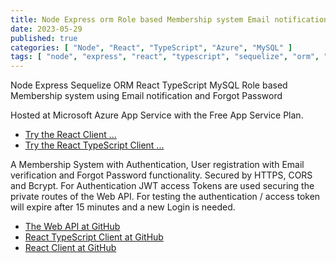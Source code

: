 ```yaml
---
title: Node Express orm Role based Membership system Email notification
date: 2023-05-29
published: true
categories: [ "Node", "React", "TypeScript", "Azure", "MySQL" ]
tags: [ "node", "express", "react", "typescript", "sequelize", "orm", "mysql", "azure" ]
---
```



Node Express Sequelize ORM React TypeScript MySQL Role based Membership system using Email notification and Forgot Password

Hosted at Microsoft Azure App Service with the Free App Service Plan.

<ul>
<li><a href="https://users.sequelize.basic.persteenolsen.com" target="_blank" title="Show persons">Try the React Client ...</a></li>
<li><a href="https://users.ts.sequelize.basic.persteenolsen.com" target="_blank" title="Show persons">Try the React TypeScript Client ...</a></li>
</ul>

<p>A Membership System with Authentication, User registration with Email verification and Forgot Password functionality. Secured by HTTPS, CORS and Bcrypt. For Authentication JWT access Tokens are used securing the private routes of the Web API. For testing the authentication / access token will expire after 15 minutes and a new Login is needed.</p>


<ul>
<li><a href="https://github.com/persteenolsen/node-express-sequelize-users-api-basic" target="_blank">The Web API at GitHub</a></li>
<li><a href="https://github.com/persteenolsen/react-typescript-sequelize-users-client-polyfill-basic" target="_blank">React TypeScript Client at GitHub</a></li>
<li><a href="https://github.com/persteenolsen/react-sequelize-users-client-polyfill-basic" target="_blank">React Client at GitHub</a></li>
</ul>





